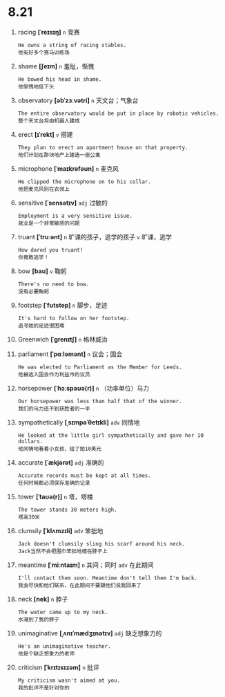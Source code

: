 # 8.21

1. racing **[ˈreɪsɪŋ]** `n` 竞赛

   ```
   He owns a string of racing stables.
   他有好多个赛马训练场
   ```

2. shame **[ʃeɪm]** `n` 羞耻，惭愧

   ```
   He bowed his head in shame.
   他惭愧地低下头
   ```

3. observatory **[əbˈzɜːvətri]** `n` 天文台；气象台

   ```
   The entire observatory would be put in place by robotic vehicles.
   整个天文台将由机器人建成
   ```

4. erect **[ɪˈrekt]** `v` 搭建

   ```
   They plan to erect an apartment house on that property.
   他们计划在那块地产上建造一座公寓
   ```

5. microphone **[ˈmaɪkrəfəʊn]** `n` 麦克风

   ```
   He clipped the microphone on to his collar.
   他把麦克风别在衣领上
   ```

6. sensitive **[ˈsensətɪv]** `adj` 过敏的

   ```
   Employment is a very sensitive issue.
   就业是一个非常敏感的问题
   ```

7. truant **[ˈtruːənt]** `n` 旷课的孩子，逃学的孩子 `v` 旷课，逃学

   ```
   How dared you truant!
   你竟敢逃学！
   ```

8. bow **[baʊ]** `v` 鞠躬

   ```
   There's no need to bow.
   没有必要鞠躬
   ```

9. footstep **[ˈfʊtstep]** `n` 脚步，足迹

   ```
   It's hard to follow on her footstep.
   追寻她的足迹很困难
   ```

10. Greenwich **[ˈɡrenɪtʃ]** `n` 格林威治

11. parliament **[ˈpɑːləmənt]** `n` 议会；国会

    ```
    He was elected to Parliament as the Member for Leeds.
    他被选入国会作为利兹市的议员
    ```

12. horsepower **[ˈhɔːspaʊə(r)]** `n` （功率单位）马力

    ```
    Our horsepower was less than half that of the winner.
    我们的马力还不到获胜者的一半
    ```

13. sympathetically **[ˌsɪmpəˈθetɪkli]** `adv` 同情地

    ```
    He looked at the little girl sympathetically and gave her 10 dollars.
    他同情地看着小女孩，给了她10美元
    ```

14. accurate **[ˈækjərət]** `adj` 准确的

    ```
    Accurate records must be kept at all times.
    任何时候都必须保存准确的记录
    ```

15. tower **[ˈtaʊə(r)]** `n` 塔，塔楼

    ```
    The tower stands 30 meters high.
    塔高30米
    ```

16. clumsily **[ˈklʌmzɪli]** `adv` 笨拙地

    ```
    Jack doesn't clumsily sling his scarf around his neck.
    Jack当然不会把围巾笨拙地缠在脖子上
    ```

17. meantime **[ˈmiːntaɪm]** `n` 其间；同时 `adv` 在此期间

    ```
    I'll contact them soon. Meantime don't tell them I'm back.
    我会尽快和他们联系，在此期间不要跟他们说我回来了
    ```

18. neck **[nek]** `n` 脖子

    ```
    The water came up to my neck.
    水淹到了我的脖子
    ```

19. unimaginative **[ˌʌnɪˈmædʒɪnətɪv]** `adj` 缺乏想象力的

    ```
    He's an unimaginative teacher.
    他是个缺乏想象力的老师
    ```

20. criticism **[ˈkrɪtɪsɪzəm]** `n` 批评
    ```
    My criticism wasn't aimed at you.
    我的批评不是针对你的
    ```
